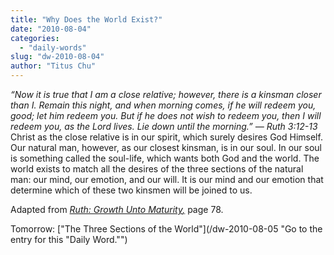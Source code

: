 ```yaml
---
title: "Why Does the World Exist?"
date: "2010-08-04"
categories: 
  - "daily-words"
slug: "dw-2010-08-04"
author: "Titus Chu"
---
```


_“Now it is true that I am a close relative; however, there is a kinsman closer than I. Remain this night, and when morning comes, if he will redeem you, good; let him redeem you. But if he does not wish to redeem you, then I will redeem you, as the Lord lives. Lie down until the morning.” — Ruth 3:12-13_ Christ as the close relative is in our spirit, which surely desires God Himself. Our natural man, however, as our closest kinsman, is in our soul. In our soul is something called the soul-life, which wants both God and the world. The world exists to match all the desires of the three sections of the natural man: our mind, our emotion, and our will. It is our mind and our emotion that determine which of these two kinsmen will be joined to us.

Adapted from _[Ruth: Growth Unto Maturity](/book-ruth/ "Go to the listing for this book.")[,](/book-journey/ "Go to the listing for this book.")_ page 78.

Tomorrow: ["The Three Sections of the World"](/dw-2010-08-05 "Go to the entry for this "Daily Word."")
